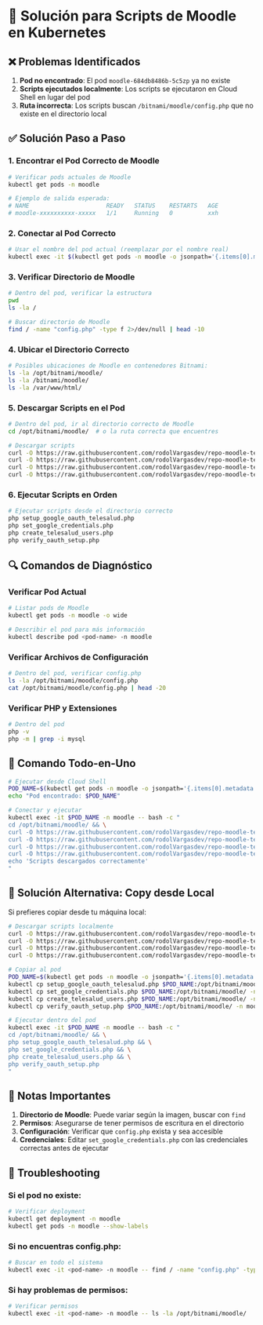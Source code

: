 # 🔧 Solución para Scripts de Moodle en Kubernetes

## ❌ Problemas Identificados

1. **Pod no encontrado**: El pod `moodle-684db8486b-5c5zp` ya no existe
2. **Scripts ejecutados localmente**: Los scripts se ejecutaron en Cloud Shell en lugar del pod
3. **Ruta incorrecta**: Los scripts buscan `/bitnami/moodle/config.php` que no existe en el directorio local

## ✅ Solución Paso a Paso

### 1. Encontrar el Pod Correcto de Moodle

```bash
# Verificar pods actuales de Moodle
kubectl get pods -n moodle

# Ejemplo de salida esperada:
# NAME                      READY   STATUS    RESTARTS   AGE
# moodle-xxxxxxxxxx-xxxxx   1/1     Running   0          xxh
```

### 2. Conectar al Pod Correcto

```bash
# Usar el nombre del pod actual (reemplazar por el nombre real)
kubectl exec -it $(kubectl get pods -n moodle -o jsonpath='{.items[0].metadata.name}') -n moodle -- /bin/bash
```

### 3. Verificar Directorio de Moodle

```bash
# Dentro del pod, verificar la estructura
pwd
ls -la /

# Buscar directorio de Moodle
find / -name "config.php" -type f 2>/dev/null | head -10
```

### 4. Ubicar el Directorio Correcto

```bash
# Posibles ubicaciones de Moodle en contenedores Bitnami:
ls -la /opt/bitnami/moodle/
ls -la /bitnami/moodle/
ls -la /var/www/html/
```

### 5. Descargar Scripts en el Pod

```bash
# Dentro del pod, ir al directorio correcto de Moodle
cd /opt/bitnami/moodle/  # o la ruta correcta que encuentres

# Descargar scripts
curl -O https://raw.githubusercontent.com/rodolVargasdev/repo-moodle-test/main/setup_google_oauth_telesalud.php
curl -O https://raw.githubusercontent.com/rodolVargasdev/repo-moodle-test/main/set_google_credentials.php
curl -O https://raw.githubusercontent.com/rodolVargasdev/repo-moodle-test/main/create_telesalud_users.php
curl -O https://raw.githubusercontent.com/rodolVargasdev/repo-moodle-test/main/verify_oauth_setup.php
```

### 6. Ejecutar Scripts en Orden

```bash
# Ejecutar scripts desde el directorio correcto
php setup_google_oauth_telesalud.php
php set_google_credentials.php
php create_telesalud_users.php
php verify_oauth_setup.php
```

## 🔍 Comandos de Diagnóstico

### Verificar Pod Actual
```bash
# Listar pods de Moodle
kubectl get pods -n moodle -o wide

# Describir el pod para más información
kubectl describe pod <pod-name> -n moodle
```

### Verificar Archivos de Configuración
```bash
# Dentro del pod, verificar config.php
ls -la /opt/bitnami/moodle/config.php
cat /opt/bitnami/moodle/config.php | head -20
```

### Verificar PHP y Extensiones
```bash
# Dentro del pod
php -v
php -m | grep -i mysql
```

## 🎯 Comando Todo-en-Uno

```bash
# Ejecutar desde Cloud Shell
POD_NAME=$(kubectl get pods -n moodle -o jsonpath='{.items[0].metadata.name}')
echo "Pod encontrado: $POD_NAME"

# Conectar y ejecutar
kubectl exec -it $POD_NAME -n moodle -- bash -c "
cd /opt/bitnami/moodle/ && \
curl -O https://raw.githubusercontent.com/rodolVargasdev/repo-moodle-test/main/setup_google_oauth_telesalud.php && \
curl -O https://raw.githubusercontent.com/rodolVargasdev/repo-moodle-test/main/set_google_credentials.php && \
curl -O https://raw.githubusercontent.com/rodolVargasdev/repo-moodle-test/main/create_telesalud_users.php && \
curl -O https://raw.githubusercontent.com/rodolVargasdev/repo-moodle-test/main/verify_oauth_setup.php && \
echo 'Scripts descargados correctamente'
"
```

## 🔧 Solución Alternativa: Copy desde Local

Si prefieres copiar desde tu máquina local:

```bash
# Descargar scripts localmente
curl -O https://raw.githubusercontent.com/rodolVargasdev/repo-moodle-test/main/setup_google_oauth_telesalud.php
curl -O https://raw.githubusercontent.com/rodolVargasdev/repo-moodle-test/main/set_google_credentials.php
curl -O https://raw.githubusercontent.com/rodolVargasdev/repo-moodle-test/main/create_telesalud_users.php
curl -O https://raw.githubusercontent.com/rodolVargasdev/repo-moodle-test/main/verify_oauth_setup.php

# Copiar al pod
POD_NAME=$(kubectl get pods -n moodle -o jsonpath='{.items[0].metadata.name}')
kubectl cp setup_google_oauth_telesalud.php $POD_NAME:/opt/bitnami/moodle/ -n moodle
kubectl cp set_google_credentials.php $POD_NAME:/opt/bitnami/moodle/ -n moodle
kubectl cp create_telesalud_users.php $POD_NAME:/opt/bitnami/moodle/ -n moodle
kubectl cp verify_oauth_setup.php $POD_NAME:/opt/bitnami/moodle/ -n moodle

# Ejecutar dentro del pod
kubectl exec -it $POD_NAME -n moodle -- bash -c "
cd /opt/bitnami/moodle/ && \
php setup_google_oauth_telesalud.php && \
php set_google_credentials.php && \
php create_telesalud_users.php && \
php verify_oauth_setup.php
"
```

## 📝 Notas Importantes

1. **Directorio de Moodle**: Puede variar según la imagen, buscar con `find`
2. **Permisos**: Asegurarse de tener permisos de escritura en el directorio
3. **Configuración**: Verificar que `config.php` exista y sea accesible
4. **Credenciales**: Editar `set_google_credentials.php` con las credenciales correctas antes de ejecutar

## 🚨 Troubleshooting

### Si el pod no existe:
```bash
# Verificar deployment
kubectl get deployment -n moodle
kubectl get pods -n moodle --show-labels
```

### Si no encuentras config.php:
```bash
# Buscar en todo el sistema
kubectl exec -it <pod-name> -n moodle -- find / -name "config.php" -type f 2>/dev/null
```

### Si hay problemas de permisos:
```bash
# Verificar permisos
kubectl exec -it <pod-name> -n moodle -- ls -la /opt/bitnami/moodle/
```
